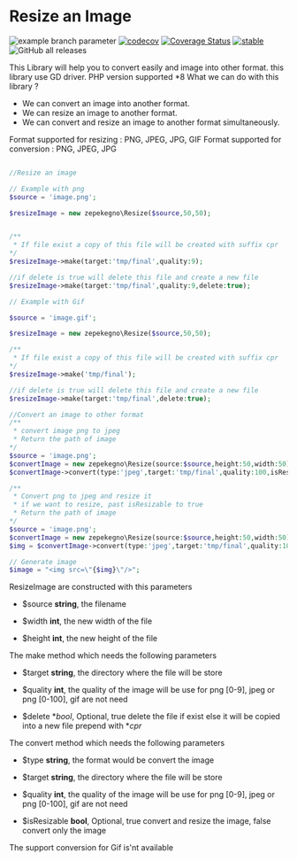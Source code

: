 # Resize an Image
![example branch parameter](https://github.com/zepekegno224/resize-image/actions/workflows/ci.yml/badge.svg?branch=master)
[![codecov](https://codecov.io/gh/zepekegno224/resize-image/branch/master/graph/badge.svg?token=5YUQBHCHSU)](https://codecov.io/gh/zepekegno224/resize-image)
[![Coverage Status](https://coveralls.io/repos/github/zepekegno224/resize-image/badge.svg?branch=master)](https://coveralls.io/github/zepekegno224/resize-image?branch=master)
[![stable](http://badges.github.io/stability-badges/dist/stable.svg)](http://github.com/badges/stability-badges)
![GitHub all releases](https://img.shields.io/github/downloads/zepekegno224/resize-image/total?style=social)

 This Library will help you to convert easily and image into other format. this library use GD driver.
 PHP version supported *8
 What we can do with this library ?
 - We can convert an image into another format.
 - We can resize an image to another format.
 - We can convert and resize an image to another format simultaneously.

 Format supported for resizing : PNG, JPEG, JPG, GIF
 Format supported for conversion : PNG, JPEG, JPG

```php

//Resize an image

// Example with png
$source = 'image.png';

$resizeImage = new zepekegno\Resize($source,50,50);


/**
 * If file exist a copy of this file will be created with suffix cpr
*/
$resizeImage->make(target:'tmp/final',quality:9);

//if delete is true will delete this file and create a new file
$resizeImage->make(target:'tmp/final',quality:9,delete:true);

// Example with Gif

$source = 'image.gif';

$resizeImage = new zepekegno\Resize($source,50,50);

/**
 * If file exist a copy of this file will be created with suffix cpr
*/
$resizeImage->make('tmp/final');

//if delete is true will delete this file and create a new file
$resizeImage->make(target:'tmp/final',delete:true);

//Convert an image to other format 
/**
 * convert image png to jpeg
 * Return the path of image
*/
$source = 'image.png';
$convertImage = new zepekegno\Resize(source:$source,height:50,width:50);
$convertImage->convert(type:'jpeg',target:'tmp/final',quality:100,isResizable:false);

/**
 * Convert png to jpeg and resize it
 * if we want to resize, past isResizable to true
 * Return the path of image
*/
$source = 'image.png';
$convertImage = new zepekegno\Resize(source:$source,height:50,width:50);
$img = $convertImage->convert(type:'jpeg',target:'tmp/final',quality:100,isResizable:true);

// Generate image
$image = "<img src=\"{$img}\"/>";


```

ResizeImage are constructed with this parameters

- $source **string**, the filename 

- $width **int**, the new width of the file

- $height **int**, the new height of the file


The make method which needs the following parameters

- $target **string**, the directory where the file will be store 

- $quality **int**, the quality of the image will be use for png [0-9], jpeg or png [0-100], gif are not need

- $delete **bool*, Optional, true delete the file if exist else it will be copied into a new file prepend with **cpr*

The convert method which needs the following parameters

- $type **string**, the format would be convert the image 

- $target **string**, the directory where the file will be store 

- $quality **int**, the quality of the image will be use for png [0-9], jpeg or png [0-100], gif are not need

- $isResizable **bool**, Optional, true convert and resize the image, false convert only the image

The support conversion for Gif is'nt available 
